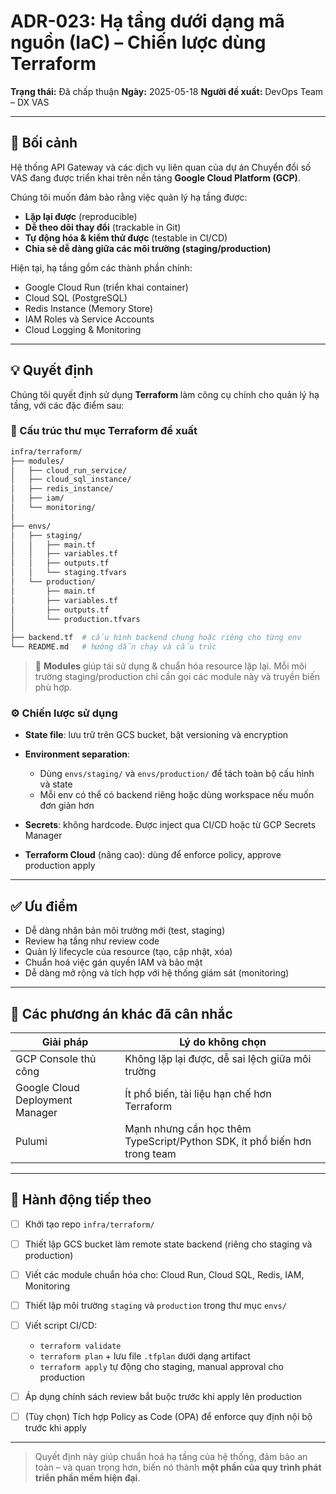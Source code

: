 # ADR-023: Hạ tầng dưới dạng mã nguồn (IaC) – Chiến lược dùng Terraform

**Trạng thái:** Đã chấp thuận
**Ngày:** 2025-05-18
**Người đề xuất:** DevOps Team – DX VAS

---

## 🎯 Bối cảnh

Hệ thống API Gateway và các dịch vụ liên quan của dự án Chuyển đổi số VAS đang được triển khai trên nền tảng **Google Cloud Platform (GCP)**.

Chúng tôi muốn đảm bảo rằng việc quản lý hạ tầng được:

* **Lặp lại được** (reproducible)
* **Dễ theo dõi thay đổi** (trackable in Git)
* **Tự động hóa & kiểm thử được** (testable in CI/CD)
* **Chia sẻ dễ dàng giữa các môi trường (staging/production)**

Hiện tại, hạ tầng gồm các thành phần chính:

* Google Cloud Run (triển khai container)
* Cloud SQL (PostgreSQL)
* Redis Instance (Memory Store)
* IAM Roles và Service Accounts
* Cloud Logging & Monitoring

---

## 💡 Quyết định

Chúng tôi quyết định sử dụng **Terraform** làm công cụ chính cho quản lý hạ tầng, với các đặc điểm sau:

### 🧱 Cấu trúc thư mục Terraform đề xuất

```bash
infra/terraform/
├── modules/
│   ├── cloud_run_service/
│   ├── cloud_sql_instance/
│   ├── redis_instance/
│   ├── iam/
│   └── monitoring/
│
├── envs/
│   ├── staging/
│   │   ├── main.tf
│   │   ├── variables.tf
│   │   ├── outputs.tf
│   │   └── staging.tfvars
│   └── production/
│       ├── main.tf
│       ├── variables.tf
│       ├── outputs.tf
│       └── production.tfvars
│
├── backend.tf  # cấu hình backend chung hoặc riêng cho từng env
└── README.md   # hướng dẫn chạy và cấu trúc
```

> 🧩 **Modules** giúp tái sử dụng & chuẩn hóa resource lặp lại. Mỗi môi trường staging/production chỉ cần gọi các module này và truyền biến phù hợp.

### ⚙️ Chiến lược sử dụng

* **State file**: lưu trữ trên GCS bucket, bật versioning và encryption
* **Environment separation**:

  * Dùng `envs/staging/` và `envs/production/` để tách toàn bộ cấu hình và state
  * Mỗi env có thể có backend riêng hoặc dùng workspace nếu muốn đơn giản hơn
* **Secrets**: không hardcode. Được inject qua CI/CD hoặc từ GCP Secrets Manager
* **Terraform Cloud** (nâng cao): dùng để enforce policy, approve production apply

---

## ✅ Ưu điểm

* Dễ dàng nhân bản môi trường mới (test, staging)
* Review hạ tầng như review code
* Quản lý lifecycle của resource (tạo, cập nhật, xóa)
* Chuẩn hoá việc gán quyền IAM và bảo mật
* Dễ dàng mở rộng và tích hợp với hệ thống giám sát (monitoring)

---

## 🔁 Các phương án khác đã cân nhắc

| Giải pháp                       | Lý do không chọn                                                          |
| ------------------------------- | ------------------------------------------------------------------------- |
| GCP Console thủ công            | Không lặp lại được, dễ sai lệch giữa môi trường                           |
| Google Cloud Deployment Manager | Ít phổ biến, tài liệu hạn chế hơn Terraform                               |
| Pulumi                          | Mạnh nhưng cần học thêm TypeScript/Python SDK, ít phổ biến hơn trong team |

---

## 📌 Hành động tiếp theo

* [ ] Khởi tạo repo `infra/terraform/`
* [ ] Thiết lập GCS bucket làm remote state backend (riêng cho staging và production)
* [ ] Viết các module chuẩn hóa cho: Cloud Run, Cloud SQL, Redis, IAM, Monitoring
* [ ] Thiết lập môi trường `staging` và `production` trong thư mục `envs/`
* [ ] Viết script CI/CD:

  * `terraform validate`
  * `terraform plan` + lưu file `.tfplan` dưới dạng artifact
  * `terraform apply` tự động cho staging, manual approval cho production
* [ ] Áp dụng chính sách review bắt buộc trước khi apply lên production
* [ ] (Tùy chọn) Tích hợp Policy as Code (OPA) để enforce quy định nội bộ trước khi apply

---

> Quyết định này giúp chuẩn hoá hạ tầng của hệ thống, đảm bảo an toàn – và quan trọng hơn, biến nó thành **một phần của quy trình phát triển phần mềm hiện đại**.
